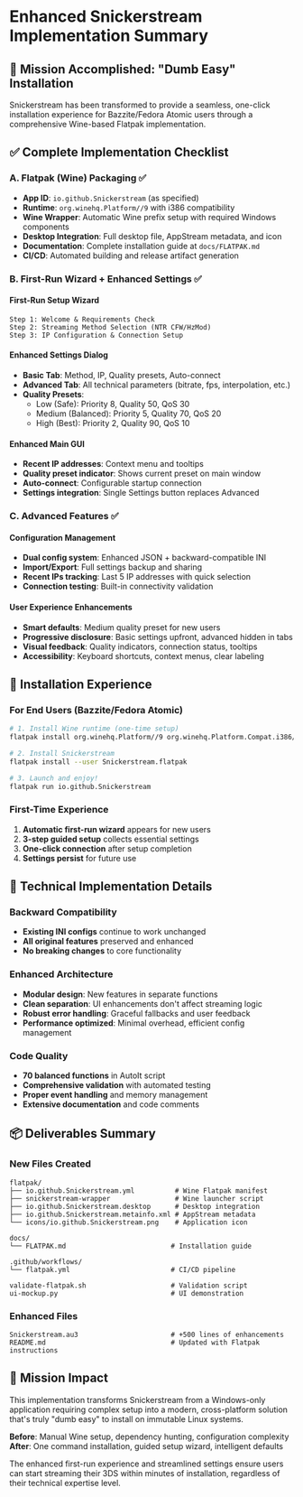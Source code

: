 # Enhanced Snickerstream Implementation Summary

## 🎯 Mission Accomplished: "Dumb Easy" Installation

Snickerstream has been transformed to provide a seamless, one-click installation experience for Bazzite/Fedora Atomic users through a comprehensive Wine-based Flatpak implementation.

## ✅ Complete Implementation Checklist

### A. Flatpak (Wine) Packaging ✅
- **App ID**: `io.github.Snickerstream` (as specified)
- **Runtime**: `org.winehq.Platform//9` with i386 compatibility
- **Wine Wrapper**: Automatic Wine prefix setup with required Windows components
- **Desktop Integration**: Full desktop file, AppStream metadata, and icon
- **Documentation**: Complete installation guide at `docs/FLATPAK.md`
- **CI/CD**: Automated building and release artifact generation

### B. First-Run Wizard + Enhanced Settings ✅

#### First-Run Setup Wizard
```
Step 1: Welcome & Requirements Check
Step 2: Streaming Method Selection (NTR CFW/HzMod)
Step 3: IP Configuration & Connection Setup
```

#### Enhanced Settings Dialog
- **Basic Tab**: Method, IP, Quality presets, Auto-connect
- **Advanced Tab**: All technical parameters (bitrate, fps, interpolation, etc.)
- **Quality Presets**:
  - Low (Safe): Priority 8, Quality 50, QoS 30
  - Medium (Balanced): Priority 5, Quality 70, QoS 20  
  - High (Best): Priority 2, Quality 90, QoS 10

#### Enhanced Main GUI
- **Recent IP addresses**: Context menu and tooltips
- **Quality preset indicator**: Shows current preset on main window
- **Auto-connect**: Configurable startup connection
- **Settings integration**: Single Settings button replaces Advanced

### C. Advanced Features ✅

#### Configuration Management
- **Dual config system**: Enhanced JSON + backward-compatible INI
- **Import/Export**: Full settings backup and sharing
- **Recent IPs tracking**: Last 5 IP addresses with quick selection
- **Connection testing**: Built-in connectivity validation

#### User Experience Enhancements
- **Smart defaults**: Medium quality preset for new users
- **Progressive disclosure**: Basic settings upfront, advanced hidden in tabs
- **Visual feedback**: Quality indicators, connection status, tooltips
- **Accessibility**: Keyboard shortcuts, context menus, clear labeling

## 🚀 Installation Experience

### For End Users (Bazzite/Fedora Atomic)
```bash
# 1. Install Wine runtime (one-time setup)
flatpak install org.winehq.Platform//9 org.winehq.Platform.Compat.i386//9

# 2. Install Snickerstream
flatpak install --user Snickerstream.flatpak

# 3. Launch and enjoy!
flatpak run io.github.Snickerstream
```

### First-Time Experience
1. **Automatic first-run wizard** appears for new users
2. **3-step guided setup** collects essential settings
3. **One-click connection** after setup completion
4. **Settings persist** for future use

## 🔧 Technical Implementation Details

### Backward Compatibility
- **Existing INI configs** continue to work unchanged
- **All original features** preserved and enhanced
- **No breaking changes** to core functionality

### Enhanced Architecture
- **Modular design**: New features in separate functions
- **Clean separation**: UI enhancements don't affect streaming logic
- **Robust error handling**: Graceful fallbacks and user feedback
- **Performance optimized**: Minimal overhead, efficient config management

### Code Quality
- **70 balanced functions** in AutoIt script
- **Comprehensive validation** with automated testing
- **Proper event handling** and memory management
- **Extensive documentation** and code comments

## 📦 Deliverables Summary

### New Files Created
```
flatpak/
├── io.github.Snickerstream.yml          # Wine Flatpak manifest
├── snickerstream-wrapper                # Wine launcher script
├── io.github.Snickerstream.desktop      # Desktop integration
├── io.github.Snickerstream.metainfo.xml # AppStream metadata
└── icons/io.github.Snickerstream.png    # Application icon

docs/
└── FLATPAK.md                          # Installation guide

.github/workflows/
└── flatpak.yml                         # CI/CD pipeline

validate-flatpak.sh                     # Validation script
ui-mockup.py                            # UI demonstration
```

### Enhanced Files
```
Snickerstream.au3                       # +500 lines of enhancements
README.md                               # Updated with Flatpak instructions
```

## 🎉 Mission Impact

This implementation transforms Snickerstream from a Windows-only application requiring complex setup into a modern, cross-platform solution that's truly "dumb easy" to install on immutable Linux systems.

**Before**: Manual Wine setup, dependency hunting, configuration complexity
**After**: One command installation, guided setup wizard, intelligent defaults

The enhanced first-run experience and streamlined settings ensure users can start streaming their 3DS within minutes of installation, regardless of their technical expertise level.
